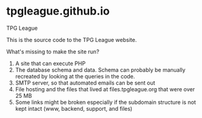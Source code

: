 # tpgleague.github.io
TPG League

This is the source code to the TPG League website.

What's missing to make the site run?
1. A site that can execute PHP
2. The database schema and data. Schema can probably be manually recreated by looking at the queries in the code.
3. SMTP server, so that automated emails can be sent out
4. File hosting and the files that lived at files.tpgleague.org that were over 25 MB
5. Some links might be broken especially if the subdomain structure is not kept intact (www, backend, support, and files)
